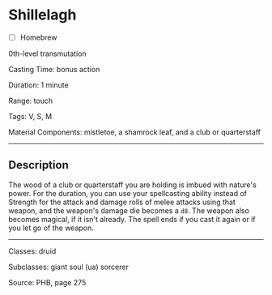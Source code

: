 # Shillelagh

- [ ] Homebrew

0th-level transmutation

Casting Time: bonus action

Duration: 1 minute

Range: touch

Tags: V, S, M

Material Components: mistletoe, a shamrock leaf, and a club or quarterstaff

---

## Description
The wood of a club or quarterstaff you are holding is imbued with nature's power. For the duration, you can use your spellcasting ability instead of Strength for the attack and damage rolls of melee attacks using that weapon, and the weapon's damage die becomes a `d8`. The weapon also becomes magical, if it isn't already. The spell ends if you cast it again or if you let go of the weapon.

---

Classes: druid

Subclasses: giant soul (ua) sorcerer

Source: PHB, page 275
